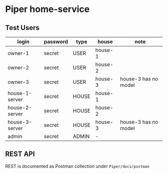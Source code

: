 # Piper home-service

## Test Users
login          | password | type  | house   | note
-------------- | -------- | ----- | ------- | ----
owner-1        | secret   | USER  | house-1 | 
owner-2        | secret   | USER  | house-2 | 
owner-3        | secret   | USER  | house-3 | house-3 has no model 
house-1-server | secret   | HOUSE | house-1 |
house-2-server | secret   | HOUSE | house-2 |
house-3-server | secret   | HOUSE | house-3 | house-3 has no model
admin          | secret   | ADMIN | -       | 

## REST API
REST is documented as Postman collection under `Piper/docs/postman`
